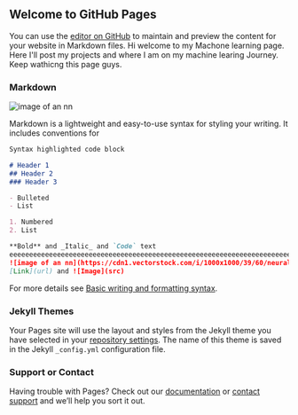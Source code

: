 ## Welcome to GitHub Pages

You can use the [editor on GitHub](https://github.com/MLLearningAcc/MLLearningAcc1.github.io/edit/gh-pages/index.md) to maintain and preview the content for your website in Markdown files.
Hi welcome to my Machone learning page. Here I'll post my projects and where I am on my machine learing Journey. Keep wathicng this page guys.
### Markdown
![image of an nn](https://cdn1.vectorstock.com/i/1000x1000/39/60/neural-net-neuron-network-vector-10723960.jpg)

Markdown is a lightweight and easy-to-use syntax for styling your writing. It includes conventions for

```markdown
Syntax highlighted code block

# Header 1
## Header 2
### Header 3

- Bulleted
- List

1. Numbered
2. List

**Bold** and _Italic_ and `Code` text
eeeeeeeeeeeeeeeeeeeeeeeeeeeeeeeeeeeeeeeeeeeeeeeeeeeeeeeeeeeeeeeeeeeeeeeee
![image of an nn](https://cdn1.vectorstock.com/i/1000x1000/39/60/neural-net-neuron-network-vector-10723960.jpg)
[Link](url) and ![Image](src)
```

For more details see [Basic writing and formatting syntax](https://docs.github.com/en/github/writing-on-github/getting-started-with-writing-and-formatting-on-github/basic-writing-and-formatting-syntax).

### Jekyll Themes

Your Pages site will use the layout and styles from the Jekyll theme you have selected in your [repository settings](https://github.com/MLLearningAcc/MLLearningAcc1.github.io/settings/pages). The name of this theme is saved in the Jekyll `_config.yml` configuration file.

### Support or Contact

Having trouble with Pages? Check out our [documentation](https://docs.github.com/categories/github-pages-basics/) or [contact support](https://support.github.com/contact) and we’ll help you sort it out.
